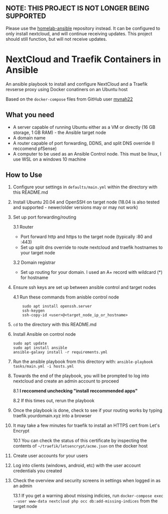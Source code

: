 ## NOTE: THIS PROJECT IS NOT LONGER BEING SUPPORTED
Please use the [homelab-ansible](https://github.com/electricallen/homelab-ansible) repository instead. 
It can be configured to only install nextcloud, and will continue receiving updates. 
This project should still function, but will not receive updates.

# NextCloud and Traefik Containers in Ansible

An ansible playbook to install and configure NextCloud and a Traefik revserse proxy using Docker conatiners on an Ubuntu host

Based on the `docker-compose` files from GitHub user [mynah22](https://github.com/mynah22/nextcloud-docker)

## What you need
* A server capable of running Ubuntu either as a VM or directly (16 GB storage, 1 GB RAM) - the Ansible target node
* A domain name 
* A router capable of port forwarding, DDNS, and split DNS override (I reccomend pfSense)
* A computer to be used as an Ansible Control node. This must be linux, I use WSL on a windows 10 machine

## How to Use

1. Configure your settings in `defaults/main.yml` within the directory with this README.md
2. Install Ubuntu 20.04 and OpenSSH on target node (18.04 is also tested and supported - newer/older versions may or may not work)
3. Set up port forwarding/routing

    3.1 Router
        
    - Port forward http and https to the target node (typically :80 and :443)
    - Set up split dns override to route nextcloud and traefik hostnames to your target node

    3.2 Domain registrar

    - Set up routing for your domain. I used an A+ record with wildcard (*) for hostname

4. Ensure ssh keys are set up between ansible control and target nodes

    4.1 Run these commands from anisble control node
    ``` 
        sudo apt install openssh.server
        ssh-keygen
        ssh-copy-id <user>@<target_node_ip_or_hostname>
    ```
5. `cd` to the directory with this README.md
4. Install Ansible on control node
    ```
    sudo apt update
    sudo apt install ansible
    ansible-galaxy install -r requirements.yml
    ```
7. Run the ansible playbook from this directory with:
        ```
        ansible-playbook tasks/main.yml -i hosts.yml
        ```
8. Towards the end of the playbook, you will be prompted to log into nextcloud and create an admin account to proceed

    8.1 **I reccomend unchecking "install reccommended apps"** 

    8.2 If this times out, rerun the playbook

9. Once the playbook is done, check to see if your routing works by typing traefik.yourdomain.xyz into a browser
10. It may take a few minutes for traefik to install an HTTPS cert from Let's Encrypt

    10.1 You can check the status of this certificate by inspecting the contents of `~/traefik/letsencrypt/acme.json` on the docker host
11. Create user accounts for your users
12. Log into clients (windows, android, etc) with the user account credentials you created
13. Check the overview and security screens in settings when logged in as an admin

    13.1 If you get a warning about missing indicies, run `docker-compose exec --user www-data nextcloud php occ db:add-missing-indices` from the target node